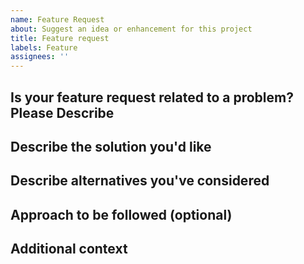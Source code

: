 ```yaml
---
name: Feature Request
about: Suggest an idea or enhancement for this project
title: Feature request
labels: Feature
assignees: ''
---
```


## Is your feature request related to a problem? Please Describe

<!-- A clear and concise description of what the problem is. Ex. I'm always frustrated when [...] -->

## Describe the solution you'd like

<!-- A clear and concise description of what you want to happen. -->

## Describe alternatives you've considered

<!-- A clear and concise description of any alternative solutions or features you've considered. -->

## Approach to be followed (optional)

<!-- A clear and concise description of approach to be followed. -->

## Additional context

<!-- Add any other context or screenshots about the feature request here. -->
